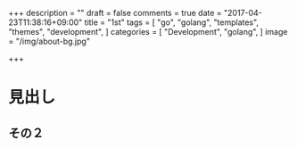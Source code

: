 +++
description = ""
draft = false
comments = true
date = "2017-04-23T11:38:16+09:00"
title = "1st"
tags = [
  "go",
  "golang",
  "templates",
  "themes",
  "development",
]
categories = [
  "Development",
  "golang",
]
image = "/img/about-bg.jpg"

+++

# 見出し
## その２
